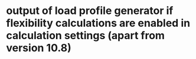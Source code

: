 ﻿# output of load profile generator if flexibility calculations are enabled in calculation settings (apart from version 10.8)